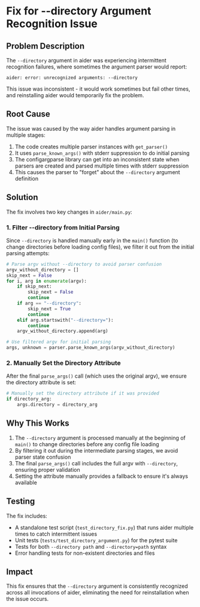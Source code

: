 # Fix for --directory Argument Recognition Issue

## Problem Description

The `--directory` argument in aider was experiencing intermittent recognition failures, where sometimes the argument parser would report:
```
aider: error: unrecognized arguments: --directory
```

This issue was inconsistent - it would work sometimes but fail other times, and reinstalling aider would temporarily fix the problem.

## Root Cause

The issue was caused by the way aider handles argument parsing in multiple stages:

1. The code creates multiple parser instances with `get_parser()`
2. It uses `parse_known_args()` with stderr suppression to do initial parsing
3. The configargparse library can get into an inconsistent state when parsers are created and parsed multiple times with stderr suppression
4. This causes the parser to "forget" about the `--directory` argument definition

## Solution

The fix involves two key changes in `aider/main.py`:

### 1. Filter --directory from Initial Parsing

Since `--directory` is handled manually early in the `main()` function (to change directories before loading config files), we filter it out from the initial parsing attempts:

```python
# Parse argv without --directory to avoid parser confusion
argv_without_directory = []
skip_next = False
for i, arg in enumerate(argv):
    if skip_next:
        skip_next = False
        continue
    if arg == "--directory":
        skip_next = True
        continue
    elif arg.startswith("--directory="):
        continue
    argv_without_directory.append(arg)

# Use filtered argv for initial parsing
args, unknown = parser.parse_known_args(argv_without_directory)
```

### 2. Manually Set the Directory Attribute

After the final `parse_args()` call (which uses the original argv), we ensure the directory attribute is set:

```python
# Manually set the directory attribute if it was provided
if directory_arg:
    args.directory = directory_arg
```

## Why This Works

1. The `--directory` argument is processed manually at the beginning of `main()` to change directories before any config file loading
2. By filtering it out during the intermediate parsing stages, we avoid parser state confusion
3. The final `parse_args()` call includes the full argv with `--directory`, ensuring proper validation
4. Setting the attribute manually provides a fallback to ensure it's always available

## Testing

The fix includes:
- A standalone test script (`test_directory_fix.py`) that runs aider multiple times to catch intermittent issues
- Unit tests (`tests/test_directory_argument.py`) for the pytest suite
- Tests for both `--directory path` and `--directory=path` syntax
- Error handling tests for non-existent directories and files

## Impact

This fix ensures that the `--directory` argument is consistently recognized across all invocations of aider, eliminating the need for reinstallation when the issue occurs. 